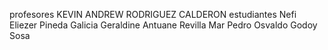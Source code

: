 profesores
KEVIN ANDREW RODRIGUEZ CALDERON
estudiantes
Nefi Eliezer Pineda Galicia
Geraldine Antuane Revilla Mar
Pedro Osvaldo Godoy Sosa


